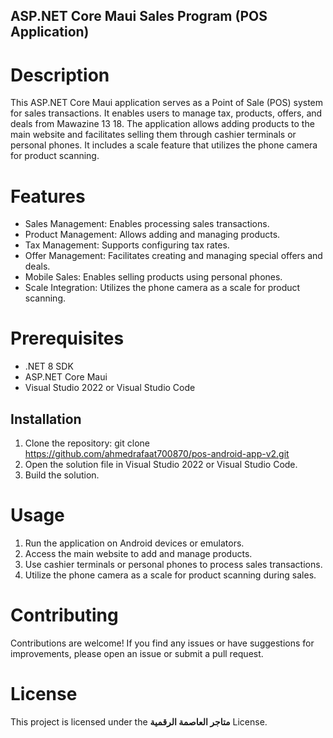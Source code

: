 ## ASP.NET Core Maui Sales Program (POS Application)

# Description

This ASP.NET Core Maui application serves as a Point of Sale (POS) system for sales transactions. It enables users to manage tax, products, offers, and deals from Mawazine 13 18. The application allows adding products to the main website and facilitates selling them through cashier terminals or personal phones. It includes a scale feature that utilizes the phone camera for product scanning.


# Features

* Sales Management: Enables processing sales transactions.
* Product Management: Allows adding and managing products.
* Tax Management: Supports configuring tax rates.
* Offer Management: Facilitates creating and managing special offers and deals.
* Mobile Sales: Enables selling products using personal phones.
* Scale Integration: Utilizes the phone camera as a scale for product scanning.

# Prerequisites

* .NET 8 SDK
* ASP.NET Core Maui
* Visual Studio 2022 or Visual Studio Code


## Installation
1. Clone the repository: git clone https://github.com/ahmedrafaat700870/pos-android-app-v2.git
2. Open the solution file in Visual Studio 2022 or Visual Studio Code.
3. Build the solution.


# Usage
1. Run the application on Android devices or emulators.
2. Access the main website to add and manage products.
3. Use cashier terminals or personal phones to process sales transactions.
4. Utilize the phone camera as a scale for product scanning during sales.

# Contributing
Contributions are welcome! If you find any issues or have suggestions for improvements, please open an issue or submit a pull request.



# License
This project is licensed under the **متاجر العاصمة الرقمية** License.






